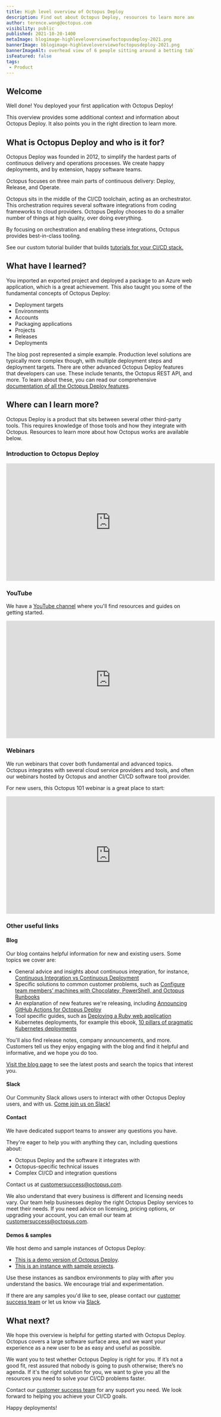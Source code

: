```yaml
---
title: High level overview of Octopus Deploy
description: Find out about Octopus Deploy, resources to learn more and who to contact with questions.
author: terence.wong@octopus.com
visibility: public
published: 2021-10-20-1400
metaImage: blogimage-highleveloverviewofoctopusdeploy-2021.png
bannerImage: bblogimage-highleveloverviewofoctopusdeploy-2021.png
bannerImageAlt: overhead view of 6 people sitting around a betting table with octopus logo in the centre
isFeatured: false
tags:
 - Product
---
```



## Welcome

Well done! You deployed your first application with Octopus Deploy! 

This overview provides some additional context and information about Octopus Deploy. It also points you in the right direction to learn more.

## What is Octopus Deploy and who is it for?

Octopus Deploy was founded in 2012, to simplify the hardest parts of continuous delivery and operations processes. We create happy deployments, and by extension, happy software teams. 

Octopus focuses on three main parts of continuous delivery: Deploy, Release, and Operate.

Octopus sits in the middle of the CI/CD toolchain, acting as an orchestrator. This orchestration requires several software integrations from coding frameworks to cloud providers. Octopus Deploy chooses to do a smaller number of things at high quality, over doing everything. 

By focusing on orchestration and enabling these integrations, Octopus provides best-in-class tooling. 

See our custom tutorial builder that builds [tutorials for your CI/CD stack.](https://octopus.com/docs/guides)

## What have I learned?

You imported an exported project and deployed a package to an Azure web application, which is a great achievement. This also taught you some of the fundamental concepts of Octopus Deploy:

 - Deployment targets
 - Environments
 - Accounts
 - Packaging applications
 - Projects
 - Releases
 - Deployments

The blog post represented a simple example. Production level solutions are typically more complex though, with multiple deployment steps and deployment targets. There are other advanced Octopus Deploy features that developers can use. These include tenants, the Octopus REST API, and more. To learn about these, you can read our comprehensive [documentation of all the Octopus Deploy features](https://octopus.com/docs).

## Where can I learn more?

Octopus Deploy is a product that sits between several other third-party tools. This requires knowledge of those tools and how they integrate with Octopus. Resources to learn more about how Octopus works are available below.

### Introduction to Octopus Deploy

<iframe width="560" height="315" src="https://www.youtube.com/embed/Z77T3SHRLKE" title="YouTube video player" frameborder="0" allow="accelerometer; autoplay; clipboard-write; encrypted-media; gyroscope; picture-in-picture" allowfullscreen></iframe>

### YouTube

We have a [YouTube channel](https://www.youtube.com/octopusdeploy) where you'll find resources and guides on getting started.

<iframe width="560" height="315" src="https://www.youtube.com/embed/KLWFcETK4n4" title="YouTube video player" frameborder="0" allow="accelerometer; autoplay; clipboard-write; encrypted-media; gyroscope; picture-in-picture" allowfullscreen></iframe>

### Webinars

We run webinars that cover both fundamental and advanced topics. Octopus integrates with several cloud service providers and tools, and often our webinars hosted by Octopus and another CI/CD software tool provider. 

For new users, this Octopus 101 webinar is a great place to start:

<iframe width="560" height="315" src="https://www.youtube.com/embed/mo0D4d5hFFU" title="YouTube video player" frameborder="0" allow="accelerometer; autoplay; clipboard-write; encrypted-media; gyroscope; picture-in-picture" allowfullscreen></iframe>

### Other useful links

#### Blog 

Our blog contains helpful information for new and existing users. Some topics we cover are:

- General advice and insights about continuous integration, for instance, [Continuous Integration vs Continuous Deployment](https://octopus.com/blog/difference-between-ci-and-cd)
- Specific solutions to common customer problems, such as [Configure team members’ machines with Chocolatey, PowerShell, and Octopus Runbooks](https://octopus.com/blog/chocolatey-powershell-and-runbooks)
- An explanation of new features we're releasing, including [Announcing GitHub Actions for Octopus Deploy](https://octopus.com/blog/github-actions-for-octopus-deploy)
- Tool specific guides, such as [Deploying a Ruby web application](https://octopus.com/blog/deploying-ruby)
- Kubernetes deployments, for example this ebook, [10 pillars of pragmatic Kubernetes deployments](https://octopus.com/blog/10-pillars-kubernetes-deployments)

You'll also find release notes, company announcements, and more. Customers tell us they enjoy engaging with the blog and find it helpful and informative, and we hope you do too. 

[Visit the blog page](https://octopus.com/blog/) to see the latest posts and search the topics that interest you.

#### Slack

Our Community Slack allows users to interact with other Octopus Deploy users, and with us. [Come join us on Slack!](https://octopus.com/slack)

#### Contact

We have dedicated support teams to answer any questions you have. 

They're eager to help you with anything they can, including questions about:

- Octopus Deploy and the software it integrates with 
- Octopus-specific technical issues
- Complex CI/CD and integration questions 

Contact us at [customersuccess@octopus.com](mailto:customersuccess@octopus.com).

We also understand that every business is different and licensing needs vary. Our team help businesses deploy the right Octopus Deploy services to meet their needs. If you need advice on licensing, pricing options, or upgrading your account, you can email our team at [customersuccess@octopus.com](mailto:customersuccess@octopus.com).


#### Demos & samples

We host demo and sample instances of Octopus Deploy:

- [This is a demo version of Octopus Deploy](https://demo.octopus.com/).
- [This is an instance with sample projects](https://samples.octopus.app/).

Use these instances as sandbox environments to play with after you understand the basics. We encourage trial and experimentation. 

If there are any samples you'd like to see, please contact our [customer success team](mailto:customersuccess@octopus.com) or let us know via [Slack](https://octopus.com/slack).

## What next?

We hope this overview is helpful for getting started with Octopus Deploy. Octopus covers a large software surface area, and we want your experience as a new user to be as easy and useful as possible. 

We want you to test whether Octopus Deploy is right for you. If it’s not a good fit, rest assured that nobody is going to push otherwise; there’s no agenda. If it's the right solution for you, we want to give you all the resources you need to solve your CI/CD problems faster.  

Contact our [customer success team](mailto:customersuccess@octopus.com) for any support you need. We look forward to helping you achieve your CI/CD goals.

Happy deployments!
